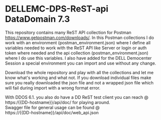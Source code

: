 # DELLEMC-DPS-ReST-api DataDomain 7.3
This repository contains many ReST API collection for Postman https://www.getpostman.com/downloads/.
In this Postman collections I do work with an environment (postman_environment.json) where I define all variables needed to work with the ReST API like Server or login or auth token where needed and the api collection (postman_environment.json) where I do use this variables.
I also have added for the DELL Democenter Session a special environment you can import and use without any change.

Download the whole repository and play with all the collections and let me know what's working and what not.
If you download individual files make sure you really downloaded the json file and not a wrapped json file which will fail during import with a wrong format error.

With DDOS 6.1. you also do have a DD ReST test client you can reach @   
https:/{{DD-hostname}}/api/doc/ for playing around.    
Swagger file for general usage can be found @  
https://{{DD-hostname}}/api/doc/web_api.json
